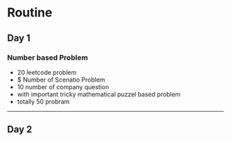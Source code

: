 # Routine

## Day 1 

### Number based Problem

- 20 leetcode problem
- $ Number of Scenatio Problem
- 10 number of company question
- with important tricky mathematical puzzel based problem
- totally 50 probram

---



## Day 2

###

